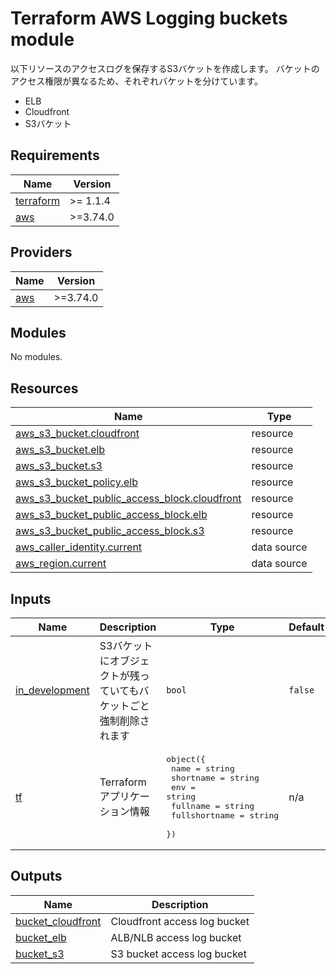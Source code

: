 <!-- BEGIN_TF_DOCS -->
# Terraform AWS Logging buckets module

以下リソースのアクセスログを保存するS3バケットを作成します。
バケットのアクセス権限が異なるため、それぞれバケットを分けています。
* ELB
* Cloudfront
* S3バケット

## Requirements

| Name | Version |
|------|---------|
| <a name="requirement_terraform"></a> [terraform](#requirement\_terraform) | >= 1.1.4 |
| <a name="requirement_aws"></a> [aws](#requirement\_aws) | >=3.74.0 |

## Providers

| Name | Version |
|------|---------|
| <a name="provider_aws"></a> [aws](#provider\_aws) | >=3.74.0 |

## Modules

No modules.

## Resources

| Name | Type |
|------|------|
| [aws_s3_bucket.cloudfront](https://registry.terraform.io/providers/hashicorp/aws/latest/docs/resources/s3_bucket) | resource |
| [aws_s3_bucket.elb](https://registry.terraform.io/providers/hashicorp/aws/latest/docs/resources/s3_bucket) | resource |
| [aws_s3_bucket.s3](https://registry.terraform.io/providers/hashicorp/aws/latest/docs/resources/s3_bucket) | resource |
| [aws_s3_bucket_policy.elb](https://registry.terraform.io/providers/hashicorp/aws/latest/docs/resources/s3_bucket_policy) | resource |
| [aws_s3_bucket_public_access_block.cloudfront](https://registry.terraform.io/providers/hashicorp/aws/latest/docs/resources/s3_bucket_public_access_block) | resource |
| [aws_s3_bucket_public_access_block.elb](https://registry.terraform.io/providers/hashicorp/aws/latest/docs/resources/s3_bucket_public_access_block) | resource |
| [aws_s3_bucket_public_access_block.s3](https://registry.terraform.io/providers/hashicorp/aws/latest/docs/resources/s3_bucket_public_access_block) | resource |
| [aws_caller_identity.current](https://registry.terraform.io/providers/hashicorp/aws/latest/docs/data-sources/caller_identity) | data source |
| [aws_region.current](https://registry.terraform.io/providers/hashicorp/aws/latest/docs/data-sources/region) | data source |

## Inputs

| Name | Description | Type | Default | Required |
|------|-------------|------|---------|:--------:|
| <a name="input_in_development"></a> [in\_development](#input\_in\_development) | S3バケットにオブジェクトが残っていてもバケットごと強制削除されます | `bool` | `false` | no |
| <a name="input_tf"></a> [tf](#input\_tf) | Terraformアプリケーション情報 | <pre>object({<br>    name          = string<br>    shortname     = string<br>    env           = string<br>    fullname      = string<br>    fullshortname = string<br>  })</pre> | n/a | yes |

## Outputs

| Name | Description |
|------|-------------|
| <a name="output_bucket_cloudfront"></a> [bucket\_cloudfront](#output\_bucket\_cloudfront) | Cloudfront access log bucket |
| <a name="output_bucket_elb"></a> [bucket\_elb](#output\_bucket\_elb) | ALB/NLB access log bucket |
| <a name="output_bucket_s3"></a> [bucket\_s3](#output\_bucket\_s3) | S3 bucket access log bucket |
<!-- END_TF_DOCS -->    